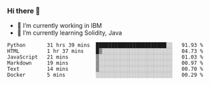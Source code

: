 ### Hi there 👋

<!--
**mathcodeman/mathcodeman** is a ✨ _special_ ✨ repository because its `README.md` (this file) appears on your GitHub profile.

Here are some ideas to get you started:

- 🔭 I’m currently working on ...
- 🌱 I’m currently learning ...
- 👯 I’m looking to collaborate on ...
- 🤔 I’m looking for help with ...
- 💬 Ask me about ...
- 📫 How to reach me: ...
- 😄 Pronouns: ...
- ⚡ Fun fact: ...
-->

- 🔭 I’m currently working in IBM
- 🌱 I’m currently learning Solidity, Java

<!--START_SECTION:waka-->

```text
Python       31 hrs 39 mins  ███████████████████████░░   91.93 %
HTML         1 hr 37 mins    █▒░░░░░░░░░░░░░░░░░░░░░░░   04.73 %
JavaScript   21 mins         ▒░░░░░░░░░░░░░░░░░░░░░░░░   01.03 %
Markdown     19 mins         ▒░░░░░░░░░░░░░░░░░░░░░░░░   00.97 %
Text         14 mins         ▒░░░░░░░░░░░░░░░░░░░░░░░░   00.70 %
Docker       5 mins          ░░░░░░░░░░░░░░░░░░░░░░░░░   00.29 %
```

<!--END_SECTION:waka-->
